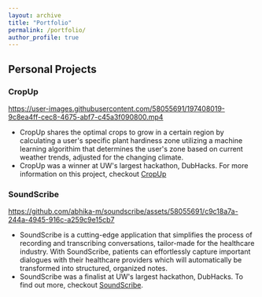 ```yaml
---
layout: archive
title: "Portfolio"
permalink: /portfolio/
author_profile: true
---
```


## Personal Projects
### CropUp 
https://user-images.githubusercontent.com/58055691/197408019-9c8ea4ff-cec8-4675-abf7-c45a3f090800.mp4
- CropUp shares the optimal crops to grow in a certain region by calculating a user's specific plant hardiness zone utilizing a machine learning algorithim that determines the user's zone based on current weather trends, adjusted for the changing climate.
- CropUp was a winner at UW's largest hackathon, DubHacks. For more information on this project, checkout [CropUp](https://github.com/abhika-m/cropup)

### SoundScribe
https://github.com/abhika-m/soundscribe/assets/58055691/c9c18a7a-244a-4945-916c-a259c9e15cb7
- SoundScribe is a cutting-edge application that simplifies the process of recording and transcribing conversations, tailor-made for the healthcare industry. With SoundScribe, patients can effortlessly capture important dialogues with their healthcare providers which will automatically be transformed into structured, organized notes.
- SoundScribe was a finalist at UW's largest hackathon, DubHacks. To find out more, checkout [SoundScribe](https://github.com/abhika-m/soundscribe).
